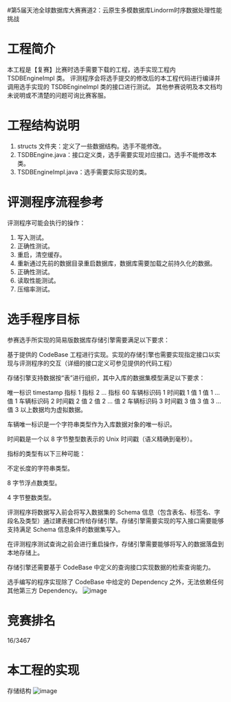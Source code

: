 #第5届天池全球数据库大赛赛道2：云原生多模数据库Lindorm时序数据处理性能挑战

# 工程简介
本工程是【复赛】比赛时选手需要下载的工程，选手实现工程内 TSDBEngineImpl 类。
评测程序会将选手提交的修改后的本工程代码进行编译并调用选手实现的 TSDBEngineImpl 类的接口进行测试。
其他参赛说明及本文档均未说明或不清楚的问题可询比赛客服。

# 工程结构说明
1. structs 文件夹：定义了一些数据结构。选手不能修改。
2. TSDBEngine.java：接口定义类，选手需要实现对应接口。选手不能修改本类。
3. TSDBEngineImpl.java：选手需要实际实现的类。
  

# 评测程序流程参考
评测程序可能会执行的操作：
   1. 写入测试。
   2. 正确性测试。
   3. 重启，清空缓存。
   4. 重新通过先前的数据目录重启数据库，数据库需要加载之前持久化的数据。
   5. 正确性测试。
   6. 读取性能测试。
   7. 压缩率测试。

# 选手程序目标
参赛选手所实现的简易版数据库存储引擎需要满足以下要求：

基于提供的 CodeBase 工程进行实现。实现的存储引擎也需要实现指定接口以实现与评测程序的交互（详细的接口定义可参见提供的代码工程）

存储引擎支持数据按“表”进行组织，其中入库的数据集模型满足以下要求：​

唯一标识	timestamp	指标 1	指标 2	…	指标 60
车辆标识码 1	时间戳 1	值 1	值 1	…	值 1
车辆标识码 2	时间戳 2	值 2	值 2	…	值 2
车辆标识码 3	时间戳 3	值 3	值 3	…	值 3
以上数据均为虚拟数据。

车辆唯一标识是一个字符串类型作为入库数据对象的唯一标识。

时间戳是一个以 8 字节整型数表示的 Unix 时间戳（语义精确到毫秒）。

指标的类型有以下三种可能：

不定长度的字符串类型。

8 字节浮点数类型。

4 字节整数类型。 ​

评测程序将数据写入前会将写入数据集的 Schema 信息（包含表名、标签名、字段名及类型）通过建表接口传给存储引擎。存储引擎需要实现的写入接口需要能够支持满足 Schema 信息条件的数据集写入。

在评测程序测试查询之前会进行重启操作，存储引擎需要能够将写入的数据落盘到本地存储上。

存储引擎还需要基于 CodeBase 中定义的查询接口实现数据的检索查询能力。

选手编写的程序实现除了 CodeBase 中给定的 Dependency 之外，无法依赖任何其他第三方 Dependency。
![image](https://github.com/llzcx/lindorm-tsdb-contest-java/assets/111289933/f5e2453f-ad5d-4fca-a0f3-cd637750ab04)

# 竞赛排名

16/3467


# 本工程的实现
存储结构
![image](https://github.com/llzcx/lindorm-tsdb-contest-java/assets/111289933/3bf60324-1e21-41a5-b4b3-da05219a0fb7)




